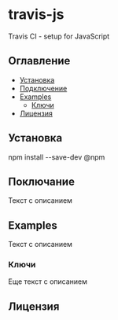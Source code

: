 # travis-js
Travis CI - setup for JavaScript

## Оглавление
- [Установка](#установка)
- [Подключение](#подключение)
- [Examples](#examples)
  - [Ключи](#ключи)
- [Лицензия](#лицензия)

## Установка
npm install --save-dev @npm

## Поключание
Текст с описанием

## Examples
Текст с описанием

### Ключи
Еще текст с описанием

## Лицензия
